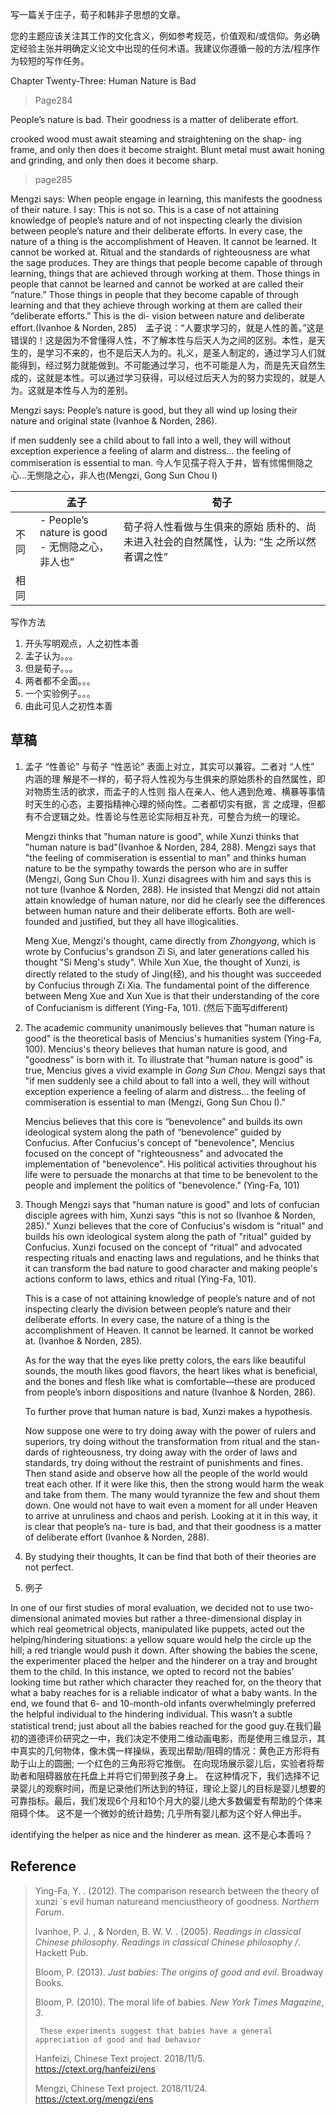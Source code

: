 写一篇关于庄子，荀子和韩非子思想的文章。

您的主题应该关注其工作的文化含义，例如参考规范，价值观和/或信仰。务必确定经验主张并明确定义论文中出现的任何术语。我建议你遵循一般的方法/程序作为较短的写作任务。

Chapter Twenty-Three: Human Nature is Bad

> Page284

People’s nature is bad. Their goodness is a matter of deliberate effort. 

crooked wood must await steaming and straightening on the shap-
ing frame, and only then does it become straight. Blunt metal must await
honing and grinding, and only then does it become sharp.

> page285

Mengzi says: When people engage in learning, this manifests the goodness of their nature. I say: This is not so. This is a case of not attaining knowledge of people’s nature and of not inspecting clearly the division between people’s nature and their deliberate efforts. In every case, the nature of a thing is the accomplishment of Heaven. It cannot be learned. It cannot be worked at. Ritual and the standards of righteousness are what the sage produces. They are things that people become capable of through learning, things that are achieved through working at them. Those things in people that cannot be learned and cannot be worked at are called their “nature.” Those things in people that they become capable of through learning and that they achieve through working at them are called their “deliberate efforts.” This is the di- vision between nature and deliberate effort.(Ivanhoe & Norden, 285)　孟子说：“人要求学习的，就是人性的善。”这是错误的！这是因为不曾懂得人性，不了解本性与后天人为之间的区别。本性，是天生的，是学习不来的，也不是后天人为的。礼义，是圣人制定的，通过学习人们就能得到，经过努力就能做到。不可能通过学习，也不可能是人为，而是先天自然生成的，这就是本性。可以通过学习获得，可以经过后天人为的努力实现的，就是人为。这就是本性与人为的差别。

Mengzi says: People’s nature is good, but they all wind up losing their nature and original state (Ivanhoe & Norden, 286).

 if men suddenly see a child about to fall into a well, they will without exception experience a feeling of alarm and distress... the feeling of commiseration is essential to man. 今人乍见孺子将入于井，皆有怵惕恻隐之心...无恻隐之心，非人也(Mengzi, Gong Sun Chou I)

|      | 孟子                                                 | 荀子                                                         |
| ---- | ---------------------------------------------------- | ------------------------------------------------------------ |
| 不同 | - People’s nature is good<br />- 无恻隐之心，非人也” | 荀子将人性看做与生俱来的原始 质朴的、尚未进入社会的自然属性，认为: “生 之所以然者谓之性” |
| 相同 |                                                      |                                                              |



写作方法

1. 开头写明观点，人之初性本善
2. 孟子认为。。。
3. 但是荀子。。。
4. 两者都不全面。。。
5. 一个实验例子。。。
6. 由此可见人之初性本善

## 草稿

1. 孟子 “性善论” 与荀子 “性恶论” 表面上对立，其实可以兼容。二者对 “人性” 内涵的理 解是不一样的，荀子将人性视为与生俱来的原始质朴的自然属性，即对物质生活的欲求，而孟子的人性则 指人在亲人、他人遇到危难、横暴等事情时天生的心态，主要指精神心理的倾向性。二者都切实有据，言 之成理，但都有不合逻辑之处。性善论与性恶论实际相互补充，可整合为统一的理论。

   Mengzi thinks that "human nature is good", while Xunzi thinks that "human nature is bad"(Ivanhoe & Norden, 284, 288). Mengzi says that "the feeling of commiseration is essential to man" and thinks human nature to be the sympathy towards the person who are in suffer (Mengzi, Gong Sun Chou I).  Xunzi disagrees with him and says this is not ture (Ivanhoe & Norden, 288). He insisted that Mengzi did not attain attain knowledge of human nature, nor did he clearly see the differences between human nature and their deliberate efforts. Both are well-founded and justified, but they all have illogicalities. 

   Meng Xue, Mengzi's thought, came directly from *Zhongyong*, which is wrote by Confucius's grandson Zi Si, and later generations called his thought "Si Meng's study". While Xun Xue, the thought of Xunzi, is directly related to the study of Jing(经), and his thought was succeeded by Confucius through Zi Xia. The fundamental point of the difference between Meng Xue and Xun Xue is that their understanding of the core of Confucianism is different (Ying-Fa, 101). (然后下面写different)

2. The academic community unanimously believes that "human nature is good" is the theoretical basis of Mencius's humanities system (Ying-Fa, 100). Mencius's theory believes that human nature is good, and "goodness" is born with it. To illustrate that "human nature is good" is true, Mencius gives a vivid example in *Gong Sun Chou*. Mengzi says that "if men suddenly see a child about to fall into a well, they will without exception experience a feeling of alarm and distress... the feeling of commiseration is essential to man (Mengzi, Gong Sun Chou I)." 

   Mencius believes that this core is “benevolence” and builds its own ideological system along the path of “benevolence” guided by Confucius. After Confucius's concept of "benevolence", Mencius focused on the concept of "righteousness" and advocated the implementation of "benevolence". His political activities throughout his life were to persuade the monarchs at that time to be benevolent to the people and implement the politics of "benevolence." (Ying-Fa, 101)

3. Though Mengzi says that "human nature is good" and lots of confucian disciple agrees with him, Xunzi says "this is not so (Ivanhoe & Norden, 285)." Xunzi believes that the core of Confucius's wisdom is "ritual" and builds his own ideological system along the path of "ritual" guided by Confucius. Xunzi focused on the concept of “ritual” and advocated respecting rituals and enacting laws and regulations, and he thinks that it can transform the bad nature to good character and making people's actions conform to laws, ethics and ritual (Ying-Fa, 101).

   This is a case of not attaining knowledge of people’s nature and of not inspecting clearly the division between people’s nature and their deliberate efforts. In every case, the nature of a thing is the accomplishment of Heaven. It cannot be learned. It cannot be worked at.  (Ivanhoe & Norden, 285).

   As for the way that the eyes like pretty colors, the ears like beautiful sounds, the mouth likes good flavors, the heart likes what is beneficial, and the bones and flesh like what is comfortable—these are produced from people’s inborn dispositions and nature (Ivanhoe & Norden, 286). 

   To further prove that human nature is bad, Xunzi makes a hypothesis.

   Now suppose one were to try doing away with the power of rulers and superiors, try doing without the transformation from ritual and the stan- dards of righteousness, try doing away with the order of laws and standards, try doing without the restraint of punishments and fines. Then stand aside and observe how all the people of the world would treat each other. If it were like this, then the strong would harm the weak and take from them. The many would tyrannize the few and shout them down. One would not have to wait even a moment for all under Heaven to arrive at unruliness and chaos and perish. Looking at it in this way, it is clear that people’s na- ture is bad, and that their goodness is a matter of deliberate effort (Ivanhoe & Norden, 288).

4. By studying their thoughts, It can be find that both of their theories are not perfect.





5. 例子

In one of our first studies of moral evaluation, we decided not to use two-dimensional animated movies but rather a three-dimensional display in which real geometrical objects, manipulated like puppets, acted out the helping/hindering situations: a yellow square would help the circle up the hill; a red triangle would push it down. After showing the babies the scene, the experimenter placed the helper and the hinderer on a tray and brought them to the child. In this instance, we opted to record not the babies’ looking time but rather which character they reached for, on the theory that what a baby reaches for is a reliable indicator of what a baby wants. In the end, we found that 6- and 10-month-old infants overwhelmingly preferred the helpful individual to the hindering individual. This wasn’t a subtle statistical trend; just about all the babies reached for the good guy.在我们最初的道德评价研究之一中，我们决定不使用二维动画电影，而是使用三维显示，其中真实的几何物体，像木偶一样操纵，表现出帮助/阻碍的情况：黄色正方形将有助于山上的圆圈; 一个红色的三角形将它推倒。 在向现场展示婴儿后，实验者将帮助者和阻碍器放在托盘上并将它们带到孩子身上。 在这种情况下，我们选择不记录婴儿的观察时间，而是记录他们所达到的特征，理论上婴儿的目标是婴儿想要的可靠指标。最后，我们发现6个月和10个月大的婴儿绝大多数偏爱有帮助的个体来阻碍个体。 这不是一个微妙的统计趋势; 几乎所有婴儿都为这个好人伸出手。

identifying the helper as nice and the hinderer as mean. 这不是心本善吗？



## Reference

> Ying-Fa, Y. . (2012). The comparison research between the theory of xunzi `s evil human natureand menciustheory of goodness. *Northern Forum*.
>
> Ivanhoe, P. J. , & Norden, B. W. V. . (2005). *Readings in classical Chinese philosophy*. *Readings in classical Chinese philosophy /*. Hackett Pub.
>
> Bloom, P. (2013). *Just babies: The origins of good and evil*. Broadway Books.
>
>
>
> Bloom, P. (2010). The moral life of babies. *New York Times Magazine*, *3*.
>
> ```
>  These experiments suggest that babies have a general appreciation of good and bad behavior
> ```
>
>
>
> Hanfeizi, Chinese Text project. 2018/11/5. https://ctext.org/hanfeizi/ens
>
> Mengzi, Chinese Text project. 2018/11/24. https://ctext.org/mengzi/ens